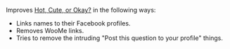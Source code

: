 Improves [Hot, Cute, or Okay?](http://apps.facebook.com/hotcuteokay) in the following ways:

* Links names to their Facebook profiles.
* Removes WooMe links.
* Tries to remove the intruding "Post this question to your profile" things.
